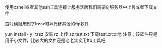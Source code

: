 使用xshell或者其他ssh工具连接上服务器后我们需要向服务器中上传或者下载文件

这时候就用到了lrzsz可以代替其他的ftp软件

yun install - y lrzsz      安装
rz     上传 
sz  test.txt    下载test.txt本地
 注意：该软件只是用于小文件，比较大的文件还是老老实实用ftp工具吧